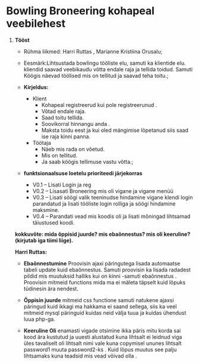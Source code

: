 # Bowling Broneering kohapeal veebilehest


1. **Tööst**
    * Rühma liikmed: Harri Ruttas , Marianne Kristiina Orusalu;
    *  Eesmärk:Lihtsustada bowlingu tööliste elu, samuti ka klientide elu. kliendid saavad veebikaudu võtta endale raja ja tellida toidud. Samuti Köögis näevad töölised mis on tellitud ja saavad teha toitu.;
    * **Kirjeldus:**
		* Klient
			* Kohapeal registreerud kui pole registreerunud .
			* Võtad endale raja. 
			* Saad toitu tellida.
			* Soovikorral hinnangu anda .
			* Maksta toidu eest ja kui oled mängimise lõpetanud siis saad ise raja kinni panna.
		* Töötaja
			* Näeb mis rada on võetud.
			* Mis on tellitud.
			* Ja saab köögis tellimuse vastu võtta.;

    * **funktsionaalsuse loetelu prioriteedi järjekorras**
        * V0.1 – Lisati Login ja reg
        * V0.2 – Lisasati Broneering mis oli vigane ja vigane menüü
        * V0.3 – Lisati söögi valik teeninudse hindamine vigane klendi login parandatud ja lisati tööliste login rolliga ja söögi hindamine maksmine.
        * V0.4 – Parandati vead mis koodis oli ja lisati mõningad lihtsamad täiustused koodi.

    

    **kokkuvõte: mida õppisid juurde? mis ebaõnnestus? mis oli keeruline? (kirjutab iga tiimi liige).**

	**Harri Ruttas:**
    * **Ebaõnnestumine** Proovisin ajaxi päringutega lisada automaatse tabeli update kuid ebaõnnestus. Samuti proovisin ka lisada radadest pildid mis muutuksid halliks kui on kinni -samuti ebaõnnestus . Proovisin mitmeid functions mida ma ei mäleta täpselt kuid lõpuks tüdinesin ära nendest.

    * **Õppisin juurde** mitmeid css functione samuti natukene ajaxsi päringud kuid ikkagi ma hakkama ei saand sellega, siis ka veel mitmeid mysql päringuid kuidas neid välja tuua ja kuidas ühendust luua php-ga. 

    * **Keeruline Oli** enamasti vigade otsimine ikka päris mitu korda sai kood ära kustutud ja uuesti alustatud kuna lihtsalt ei leidnud viga üles tavaliselt oli lihtsalt nimi vale kuna copymisel ununes lihtsalt password1 muuta password2-ks . Kuid lõpus muutus see palju lihtsamaks kuna teadsid mis vead võivad olla .


